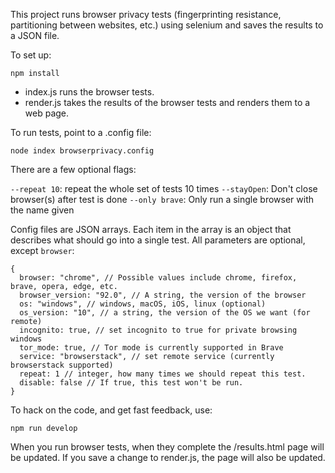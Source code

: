 This project runs browser privacy tests (fingerprinting resistance, partitioning between websites, etc.) using selenium and saves the results to a JSON file.

To set up:

`npm install`

* index.js runs the browser tests.
* render.js takes the results of the browser tests and renders them to a web page.

To run tests, point to a .config file:

`node index browserprivacy.config`

There are a few optional flags:

`--repeat 10`: repeat the whole set of tests 10 times
`--stayOpen`: Don't close browser(s) after test is done
`--only brave`: Only run a single browser with the name given

Config files are JSON arrays. Each item in the array is an object
that describes what should go into a single test. All parameters
are optional, except `browser`:

```
{
  browser: "chrome", // Possible values include chrome, firefox, brave, opera, edge, etc.
  browser_version: "92.0", // A string, the version of the browser
  os: "windows", // windows, macOS, iOS, linux (optional)
  os_version: "10", // a string, the version of the OS we want (for remote)
  incognito: true, // set incognito to true for private browsing windows
  tor_mode: true, // Tor mode is currently supported in Brave
  service: "browserstack", // set remote service (currently browserstack supported)
  repeat: 1 // integer, how many times we should repeat this test.
  disable: false // If true, this test won't be run.
}
```

To hack on the code, and get fast feedback, use:

`npm run develop`

When you run browser tests, when they complete the /results.html page will be updated. If you save a change to render.js, the page will also be updated.

